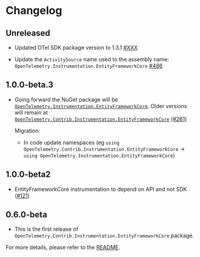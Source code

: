 # Changelog

## Unreleased

* Updated OTel SDK package version to 1.3.1
  [#XXX](https://github.com/open-telemetry/opentelemetry-dotnet-contrib/pull/XXX)

* Update the `ActivitySource` name used to the assembly name:
`OpenTelemetry.Instrumentation.EntityFrameworkCore`
  [#486](https://github.com/open-telemetry/opentelemetry-dotnet-contrib/pull/486)

## 1.0.0-beta.3

* Going forward the NuGet package will be
  [`OpenTelemetry.Instrumentation.EntityFrameworkCore`](https://www.nuget.org/packages/OpenTelemetry.Instrumentation.EntityFrameworkCore).
  Older versions will remain at
  [`OpenTelemetry.Contrib.Instrumentation.EntityFrameworkCore`](https://www.nuget.org/packages/OpenTelemetry.Contrib.Instrumentation.EntityFrameworkCore)
  [(#261)](https://github.com/open-telemetry/opentelemetry-dotnet-contrib/pull/261)

  Migration:

  * In code update namespaces (eg `using
    OpenTelemetry.Contrib.Instrumentation.EntityFrameworkCore` -> `using
    OpenTelemetry.Instrumentation.EntityFrameworkCore`)

## 1.0.0-beta2

* EntityFrameworkCore instrumentation to depend on API and not SDK
  ([#121](https://github.com/open-telemetry/opentelemetry-dotnet-contrib/pull/121))

## 0.6.0-beta

* This is the first release of
  `OpenTelemetry.Contrib.Instrumentation.EntityFrameworkCore` package.

For more details, please refer to the [README](README.md).
